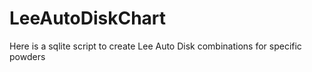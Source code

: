 # LeeAutoDiskChart
Here is a sqlite script to create Lee Auto Disk combinations for specific powders
